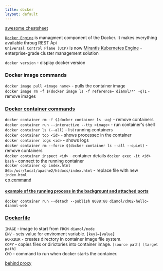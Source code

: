 ```yaml
---
title: docker
layout: default
---
```


[awesome cheatsheet](https://github.com/LeCoupa/awesome-cheatsheets/blob/master/tools/docker.sh)  

[`Docker Engine`](https://docs.docker.com/engine/) is managment component of the Docker. It makes everything available throug REST Api  
`Universal Control Plane (UCP)` is now [Mirantis Kubernetes Engine](https://docs.mirantis.com/docker-enterprise/v3.0/dockeree-products/mke.html) - enterprise-grade cluster management solution  

`docker version` - display docker version  

### Docker image commands  
`docker image pull <image name>` - pulls the container image  
`docker image rm -f $(docker image ls -f reference='diamol/*' -q)1` - remove images  

### [Docker container commands](https://docs.docker.com/engine/reference/commandline/container/)  
`docker container rm -f $(docker container ls -aq)` - remove containers  
`docker container run --interactive --tty <image>` - run container's shell  
`docker container ls (--all)` - list running containers  
`docker container top <id>` - shows processec in the container  
`docker container logs <id>` - shows logs  
`docker container rm --force $(docker container ls --all --quiet)` - remove containers  
`docker container inspect <id>` - container details
`docker exec -it <id> bash` - connect to the running container  
`docker container cp index.html 86b:/usr/local/apache2/htdocs/index.html` - replace file with new `index.html`  
[cp command](https://docs.docker.com/engine/reference/commandline/container_cp/)  
#### [example of the running process in the backgrount and attached ports](https://docs.docker.com/engine/reference/commandline/container_run/)
`docker container run --detach --publish 8088:80 diamol/ch02-hello-diamol-web`  

### [Dockerfile](https://docs.docker.com/engine/reference/builder/)
 `IMAGE` - image to start from `FROM diamol/node`  
 `ENV` - sets value for enviroment variable. `[key]=[value]`  
 `WORKDIR` - creates directory in container image file system.  
 `COPY` - copies files or dirictories into container image. `[source path] [target path]`  
 `CMD` - command to run when docker starts the container.  



[behind proxy](https://stackoverflow.com/questions/23111631/cannot-download-docker-images-behind-a-proxy)  

